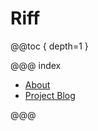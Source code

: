 # Riff

@@toc { depth=1 }

@@@ index


* [About](about/index.md)
* [Project Blog](blog/index.md)

@@@
